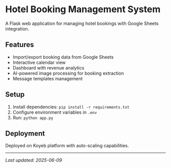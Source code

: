 # Hotel Booking Management System

A Flask web application for managing hotel bookings with Google Sheets integration.

## Features

- Import/export booking data from Google Sheets
- Interactive calendar view
- Dashboard with revenue analytics
- AI-powered image processing for booking extraction
- Message templates management

## Setup

1. Install dependencies: `pip install -r requirements.txt`
2. Configure environment variables in `.env`
3. Run: `python app.py`

## Deployment

Deployed on Koyeb platform with auto-scaling capabilities.

---
*Last updated: 2025-06-09*
